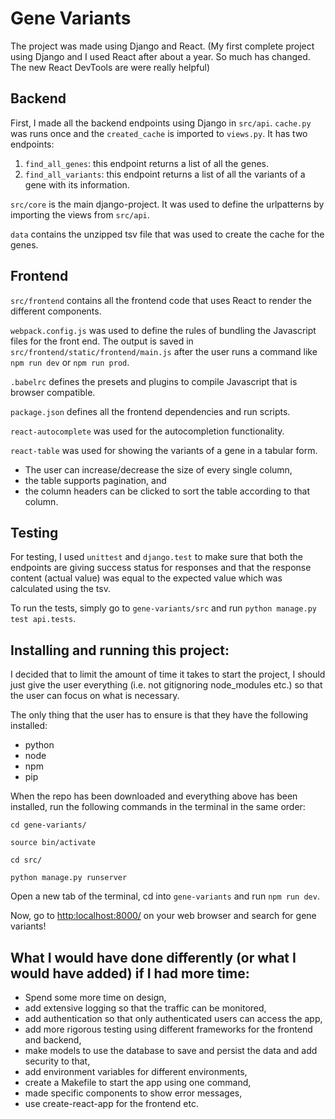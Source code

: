 # Gene Variants

The project was made using Django and React. (My first complete project using Django and I used React after about a year. So much has changed. The new React DevTools are were really helpful)


## Backend
First, I made all the backend endpoints using Django in `src/api`.
`cache.py` was runs once and the `created_cache` is imported to `views.py`.
It has two endpoints:
1. `find_all_genes`: this endpoint returns a list of all the genes.
2. `find_all_variants`: this endpoint returns a list of all the variants of a gene with its information.

`src/core` is the main django-project.
It was used to define the urlpatterns by importing the views from `src/api`.

`data` contains the unzipped tsv file that was used to create the cache for the genes.

## Frontend
`src/frontend` contains all the frontend code that uses React to render the different components.

`webpack.config.js` was used to define the rules of bundling the Javascript files for the front end. The output is saved in `src/frontend/static/frontend/main.js` after the user runs a command like `npm run dev` or `npm run prod`.

`.babelrc` defines the presets and plugins to compile Javascript that is browser compatible.

`package.json` defines all the frontend dependencies and run scripts.

`react-autocomplete` was used for the autocompletion functionality.

`react-table` was used for showing the variants of a gene in a tabular form. 
- The user can increase/decrease the size of every single column,
- the table supports pagination, and
- the column headers can be clicked to sort the table according to that column.

## Testing
For testing, I used `unittest` and `django.test` to make sure that both the endpoints are giving success status for responses and that the response content (actual value) was equal to the expected value which was calculated using the tsv.

To run the tests, simply go to `gene-variants/src` and run `python manage.py test api.tests`.

## Installing and running this project:
I decided that to limit the amount of time it takes to start the project, I should just give the user everything (i.e. not gitignoring node_modules etc.) so that the user can focus on what is necessary. 

The only thing that the user has to ensure is that they have the following installed:
- python
- node
- npm
- pip

When the repo has been downloaded and everything above has been installed, run the following commands in the terminal in the same order:

`cd gene-variants/`

`source bin/activate`

`cd src/`

`python manage.py runserver`

Open a new tab of the terminal, cd into `gene-variants` and run `npm run dev`.

Now, go to [http:localhost:8000/](http:localhost:8000/) on your web browser and search for gene variants!


## What I would have done differently (or what I would have added) if I had more time:
- Spend some more time on design,
- add extensive logging so that the traffic can be monitored,
- add authentication so that only authenticated users can access the app,
- add more rigorous testing using different frameworks for the frontend and backend,
- make models to use the database to save and persist the data and add security to that,
- add environment variables for different environments,
- create a Makefile to start the app using one command,
- made specific components to show error messages,
- use create-react-app for the frontend etc.